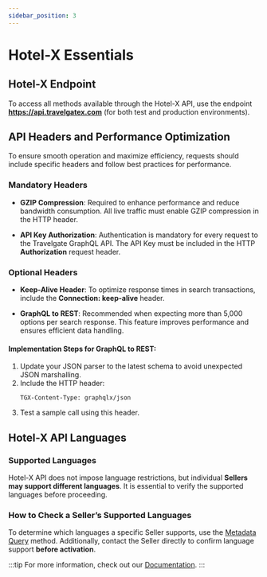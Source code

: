 ```yaml
---
sidebar_position: 3
---
```


# Hotel-X Essentials

## Hotel-X Endpoint

To access all methods available through the Hotel-X API, use the endpoint **https://api.travelgatex.com** (for both test and production environments).

## API Headers and Performance Optimization

To ensure smooth operation and maximize efficiency, requests should include specific headers and follow best practices for performance.

### Mandatory Headers

- **GZIP Compression**: Required to enhance performance and reduce bandwidth consumption. All live traffic must enable GZIP compression in the HTTP header.

- **API Key Authorization**: Authentication is mandatory for every request to the Travelgate GraphQL API. The API Key must be included in the HTTP **Authorization** request header.

### Optional Headers

- **Keep-Alive Header**: To optimize response times in search transactions, include the **Connection: keep-alive** header.

- **GraphQL to REST**: Recommended when expecting more than 5,000 options per search response. This feature improves performance and ensures efficient data handling.

#### Implementation Steps for GraphQL to REST:
1. Update your JSON parser to the latest schema to avoid unexpected JSON marshalling.
2. Include the HTTP header:
   ```http
   TGX-Content-Type: graphqlx/json
   ```
3. Test a sample call using this header.

## Hotel-X API Languages

### Supported Languages

Hotel-X API does not impose language restrictions, but individual **Sellers may support different languages**. It is essential to verify the supported languages before proceeding.

### How to Check a Seller’s Supported Languages

To determine which languages a specific Seller supports, use the [Metadata Query](/kb/connectivity-products/for-buyers/hotel-x/content/metadata) method. Additionally, contact the Seller directly to confirm language support **before activation**.

:::tip
For more information, check out our [Documentation](/docs/apis/for-buyers/hotel-x-pull-buyers-api/quickstart/).
:::

